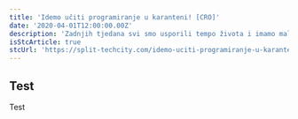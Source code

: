 ```yaml
---
title: 'Idemo učiti programiranje u karanteni! [CRO]'
date: '2020-04-01T12:00:00.00Z'
description: 'Zadnjih tjedana svi smo usporili tempo života i imamo malo više vremena. Za sve osobe koje...'
isStcArticle: true
stcUrl: 'https://split-techcity.com/idemo-uciti-programiranje-u-karanteni'
---
```


## Test

Test

